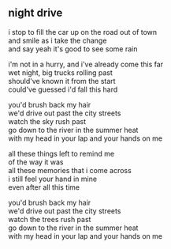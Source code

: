 ## night drive

i stop to fill the car up on the road out of town  
and smile as i take the change  
and say yeah it's good to see some rain

i'm not in a hurry, and i've already come this far  
wet night, big trucks rolling past  
should've known it from the start  
could've guessed i'd fall this hard

you'd brush back my hair  
we'd drive out past the city streets  
watch the sky rush past  
go down to the river in the summer heat  
with my head in your lap and your hands on me

all these things left to remind me  
of the way it was  
all these memories that i come across  
i still feel your hand in mine  
even after all this time

you'd brush back my hair  
we'd drive out past the city streets  
watch the trees rush past  
go down to the river in the summer heat  
with my head in your lap and your hands on me
